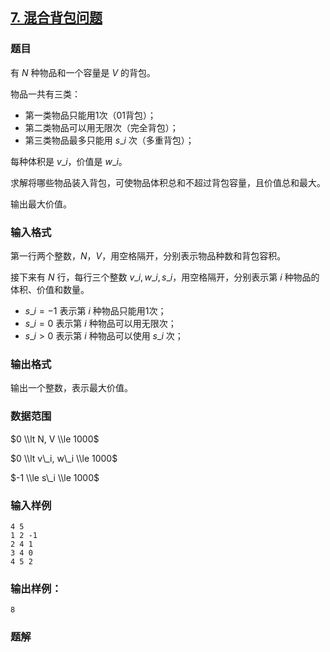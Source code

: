 ## [7\. 混合背包问题](https://www.acwing.com/problem/content/7/)

### 题目

有 $N$ 种物品和一个容量是 $V$ 的背包。

物品一共有三类：

- 第一类物品只能用1次（01背包）；
- 第二类物品可以用无限次（完全背包）；
- 第三类物品最多只能用 $s\_i$ 次（多重背包）；

每种体积是 $v\_i$，价值是 $w\_i$。

求解将哪些物品装入背包，可使物品体积总和不超过背包容量，且价值总和最大。

输出最大价值。

### 输入格式

第一行两个整数，$N，V$，用空格隔开，分别表示物品种数和背包容积。

接下来有 $N$ 行，每行三个整数 $v\_i, w\_i, s\_i$，用空格隔开，分别表示第 $i$ 种物品的体积、价值和数量。

- $s\_i = -1$ 表示第 $i$ 种物品只能用1次；
- $s\_i = 0$ 表示第 $i$ 种物品可以用无限次；
- $s\_i >0$ 表示第 $i$ 种物品可以使用 $s\_i$ 次；

### 输出格式

输出一个整数，表示最大价值。

### 数据范围

$0 \\lt N, V \\le 1000$

$0 \\lt v\_i, w\_i \\le 1000$

$-1 \\le s\_i \\le 1000$

### 输入样例

```
4 5
1 2 -1
2 4 1
3 4 0
4 5 2
```

### 输出样例：

```
8
```

### 题解

